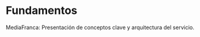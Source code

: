 Fundamentos
===========

MediaFranca: Presentación de conceptos clave y arquitectura del servicio. 
